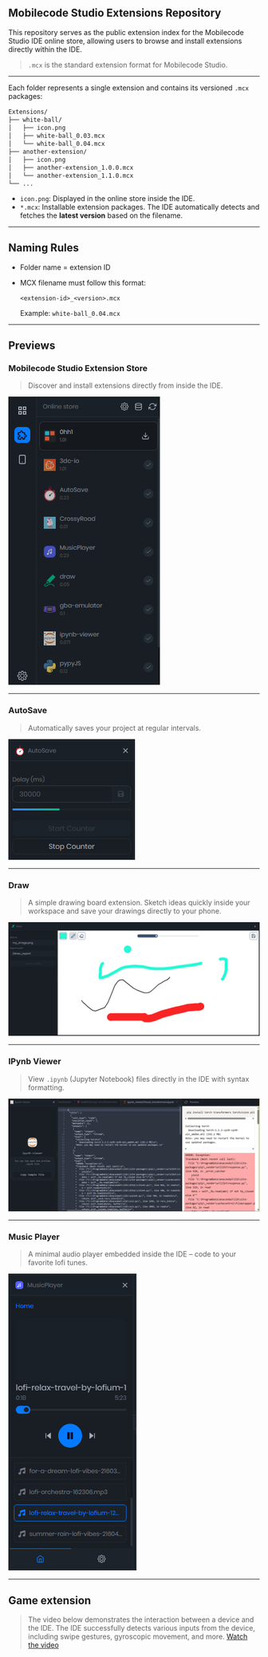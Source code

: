 ## Mobilecode Studio Extensions Repository
This repository serves as the public extension index for the Mobilecode Studio IDE online store, allowing users to browse and install extensions directly within the IDE.

> `.mcx` is the standard extension format for Mobilecode Studio.

---

Each folder represents a single extension and contains its versioned `.mcx` packages:

```
Extensions/
├── white-ball/
│   ├── icon.png
│   ├── white-ball_0.03.mcx
│   └── white-ball_0.04.mcx
├── another-extension/
│   ├── icon.png
│   ├── another-extension_1.0.0.mcx
│   └── another-extension_1.1.0.mcx
└── ...
```

* `icon.png`: Displayed in the online store inside the IDE.
* `*.mcx`: Installable extension packages. The IDE automatically detects and fetches the **latest version** based on the filename.

---

## Naming Rules

* Folder name = extension ID
* MCX filename must follow this format:

  ```
  <extension-id>_<version>.mcx
  ```

  Example: `white-ball_0.04.mcx`

---


## Previews

### Mobilecode Studio Extension Store

> Discover and install extensions directly from inside the IDE.

![Online Store View](screenshots/online-store.png)

---

### AutoSave

> Automatically saves your project at regular intervals.

![AutoSave Extension Preview](screenshots/autosave.png)

---

### Draw

> A simple drawing board extension. Sketch ideas quickly inside your workspace and save your drawings directly to your phone.

![Draw Extension Preview](screenshots/draw.png)

---

### IPynb Viewer

> View `.ipynb` (Jupyter Notebook) files directly in the IDE with syntax formatting.

![IPynb Viewer Preview](screenshots/ipynb-viewer.png)

---

### Music Player

> A minimal audio player embedded inside the IDE – code to your favorite lofi tunes.

![Music Player Preview](screenshots/music-player.png)

---

## Game extension
> The video below demonstrates the interaction between a device and the IDE. The IDE successfully detects various inputs from the device, including swipe gestures, gyroscopic movement, and more.
[Watch the video](game-extensions.mp4)
